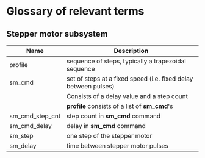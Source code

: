 # Glossary of relevant terms #
## Stepper motor subsystem ##

|Name|Description|
|--|--|
|profile |  sequence of steps, typically a trapezoidal sequence |
| sm_cmd |set of steps at a fixed speed (i.e. fixed delay between pulses)|
| | Consists of a delay value and a step count |
| |  **profile** consists of a list of **sm_cmd**'s |
| sm_cmd_step_cnt | step count in **sm_cmd** command |                 
| sm_cmd_delay | delay in **sm_cmd** command |
| sm_step | one step of the stepper motor |
| sm_delay | time between stepper motor pulses |
